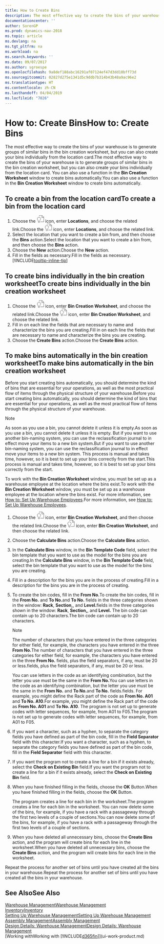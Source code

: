 ```yaml
---
title: How to Create Bins
description: The most effective way to create the bins of your warehouse is to generate groups of similar bins in the bin creation worksheet, but you can also create your bins individually.
documentationcenter: ''
author: SorenGP
ms.prod: dynamics-nav-2018
ms.topic: article
ms.devlang: na
ms.tgt_pltfrm: na
ms.workload: na
ms.search.keywords: ''
ms.date: 09/07/2017
ms.author: sgroespe
ms.openlocfilehash: 9a8def188abc16291af07124ef47d3dd10bff73d
ms.sourcegitcommit: 02827d275e1341d5c9ddb7b314b43b48a9ac96e2
ms.translationtype: HT
ms.contentlocale: zh-CN
ms.lasthandoff: 04/04/2019
ms.locfileid: "7026"
---
```

# <a name="how-to-create-bins"></a><span data-ttu-id="4bb72-103">How to: Create Bins</span><span class="sxs-lookup"><span data-stu-id="4bb72-103">How to: Create Bins</span></span>
<span data-ttu-id="4bb72-104">The most effective way to create the bins of your warehouse is to generate groups of similar bins in the bin creation worksheet, but you can also create your bins individually from the location card.</span><span class="sxs-lookup"><span data-stu-id="4bb72-104">The most effective way to create the bins of your warehouse is to generate groups of similar bins in the bin creation worksheet, but you can also create your bins individually from the location card.</span></span> <span data-ttu-id="4bb72-105">You can also use a function in the **Bin Creation Worksheet** window to create bins automatically.</span><span class="sxs-lookup"><span data-stu-id="4bb72-105">You can also use a function in the **Bin Creation Worksheet** window to create bins automatically.</span></span>  

## <a name="to-create-a-bin-from-the-location-card"></a><span data-ttu-id="4bb72-106">To create a bin from the location card</span><span class="sxs-lookup"><span data-stu-id="4bb72-106">To create a bin from the location card</span></span>  
1.  <span data-ttu-id="4bb72-107">Choose the ![Search for Page or Report](media/ui-search/search_small.png "Search for Page or Report icon") icon, enter **Locations**, and choose the related link.</span><span class="sxs-lookup"><span data-stu-id="4bb72-107">Choose the ![Search for Page or Report](media/ui-search/search_small.png "Search for Page or Report icon") icon, enter **Locations**, and choose the related link.</span></span>  
2.  <span data-ttu-id="4bb72-108">Select the location that you want to create a bin from, and then choose the **Bins** action.</span><span class="sxs-lookup"><span data-stu-id="4bb72-108">Select the location that you want to create a bin from, and then choose the **Bins** action.</span></span>  
3. <span data-ttu-id="4bb72-109">Choose the **New** action.</span><span class="sxs-lookup"><span data-stu-id="4bb72-109">Choose the **New** action.</span></span>
4. <span data-ttu-id="4bb72-110">Fill in the fields as necessary.</span><span class="sxs-lookup"><span data-stu-id="4bb72-110">Fill in the fields as necessary.</span></span> [!INCLUDE[tooltip-inline-tip](includes/tooltip-inline-tip_md.md)]  

## <a name="to-create-bins-individually-in-the-bin-creation-worksheet"></a><span data-ttu-id="4bb72-111">To create bins individually in the bin creation worksheet</span><span class="sxs-lookup"><span data-stu-id="4bb72-111">To create bins individually in the bin creation worksheet</span></span>  
1.  <span data-ttu-id="4bb72-112">Choose the ![Search for Page or Report](media/ui-search/search_small.png "Search for Page or Report icon") icon, enter **Bin Creation Worksheet**, and choose the related link.</span><span class="sxs-lookup"><span data-stu-id="4bb72-112">Choose the ![Search for Page or Report](media/ui-search/search_small.png "Search for Page or Report icon") icon, enter **Bin Creation Worksheet**, and choose the related link.</span></span>  
2.  <span data-ttu-id="4bb72-113">Fill in on each line the fields that are necessary to name and characterize the bins you are creating.</span><span class="sxs-lookup"><span data-stu-id="4bb72-113">Fill in on each line the fields that are necessary to name and characterize the bins you are creating.</span></span>  
3.  <span data-ttu-id="4bb72-114">Choose the **Create Bins** action.</span><span class="sxs-lookup"><span data-stu-id="4bb72-114">Choose the **Create Bins** action.</span></span>  

## <a name="to-make-bins-automatically-in-the-bin-creation-worksheet"></a><span data-ttu-id="4bb72-115">To make bins automatically in the bin creation worksheet</span><span class="sxs-lookup"><span data-stu-id="4bb72-115">To make bins automatically in the bin creation worksheet</span></span>  
<span data-ttu-id="4bb72-116">Before you start creating bins automatically, you should determine the kind of bins that are essential for your operations, as well as the most practical flow of items through the physical structure of your warehouse.</span><span class="sxs-lookup"><span data-stu-id="4bb72-116">Before you start creating bins automatically, you should determine the kind of bins that are essential for your operations, as well as the most practical flow of items through the physical structure of your warehouse.</span></span>  

> [!NOTE]  
>  <span data-ttu-id="4bb72-117">As soon as you use a bin, you cannot delete it unless it is empty.</span><span class="sxs-lookup"><span data-stu-id="4bb72-117">As soon as you use a bin, you cannot delete it unless it is empty.</span></span> <span data-ttu-id="4bb72-118">But if you want to use another bin-naming system, you can use the reclassification journal to in effect move your items to a new bin system.</span><span class="sxs-lookup"><span data-stu-id="4bb72-118">But if you want to use another bin-naming system, you can use the reclassification journal to in effect move your items to a new bin system.</span></span> <span data-ttu-id="4bb72-119">This process is manual and takes time, however, so it is best to set up your bins correctly from the start.</span><span class="sxs-lookup"><span data-stu-id="4bb72-119">This process is manual and takes time, however, so it is best to set up your bins correctly from the start.</span></span>  

<span data-ttu-id="4bb72-120">To work with the **Bin Creation Worksheet** window, you must be set up as a warehouse employee at the location where the bins exist.</span><span class="sxs-lookup"><span data-stu-id="4bb72-120">To work with the **Bin Creation Worksheet** window, you must be set up as a warehouse employee at the location where the bins exist.</span></span> <span data-ttu-id="4bb72-121">For more information, see [How to: Set Up Warehouse Employees](warehouse-how-to-set-up-warehouse-employees.md).</span><span class="sxs-lookup"><span data-stu-id="4bb72-121">For more information, see [How to: Set Up Warehouse Employees](warehouse-how-to-set-up-warehouse-employees.md).</span></span>    

1.  <span data-ttu-id="4bb72-122">Choose the ![Search for Page or Report](media/ui-search/search_small.png "Search for Page or Report icon") icon, enter **Bin Creation Worksheet**, and then choose the related link.</span><span class="sxs-lookup"><span data-stu-id="4bb72-122">Choose the ![Search for Page or Report](media/ui-search/search_small.png "Search for Page or Report icon") icon, enter **Bin Creation Worksheet**, and then choose the related link.</span></span>  
2.  <span data-ttu-id="4bb72-123">Choose the **Calculate Bins** action.</span><span class="sxs-lookup"><span data-stu-id="4bb72-123">Choose the **Calculate Bins** action.</span></span>
3. <span data-ttu-id="4bb72-124">In the **Calculate Bins** window, in the **Bin Template Code** field, select the bin template that you want to use as the model for the bins you are creating.</span><span class="sxs-lookup"><span data-stu-id="4bb72-124">In the **Calculate Bins** window, in the **Bin Template Code** field, select the bin template that you want to use as the model for the bins you are creating.</span></span>
4.  <span data-ttu-id="4bb72-125">Fill in a description for the bins you are in the process of creating.</span><span class="sxs-lookup"><span data-stu-id="4bb72-125">Fill in a description for the bins you are in the process of creating.</span></span>  
5.  <span data-ttu-id="4bb72-126">To create the bin codes, fill in the **From No.**</span><span class="sxs-lookup"><span data-stu-id="4bb72-126">To create the bin codes, fill in the **From No.**</span></span> <span data-ttu-id="4bb72-127">and **To No.**</span><span class="sxs-lookup"><span data-stu-id="4bb72-127">and **To No.**</span></span> <span data-ttu-id="4bb72-128">fields in the three categories shown in the window: **Rack**, **Section,**, and **Level.**</span><span class="sxs-lookup"><span data-stu-id="4bb72-128">fields in the three categories shown in the window: **Rack**, **Section,**, and **Level.**</span></span> <span data-ttu-id="4bb72-129">The bin code can contain up to 20 characters.</span><span class="sxs-lookup"><span data-stu-id="4bb72-129">The bin code can contain up to 20 characters.</span></span>  

    > [!NOTE]  
    >  <span data-ttu-id="4bb72-130">The number of characters that you have entered in the three categories for either field, for example, the characters you have entered in the three **From No.**</span><span class="sxs-lookup"><span data-stu-id="4bb72-130">The number of characters that you have entered in the three categories for either field, for example, the characters you have entered in the three **From No.**</span></span> <span data-ttu-id="4bb72-131">fields, plus the field separators, if any, must be 20 or less.</span><span class="sxs-lookup"><span data-stu-id="4bb72-131">fields, plus the field separators, if any, must be 20 or less.</span></span>  

     <span data-ttu-id="4bb72-132">You can use letters in the code as an identifying combination, but the letter you use must be the same in the **From No.**</span><span class="sxs-lookup"><span data-stu-id="4bb72-132">You can use letters in the code as an identifying combination, but the letter you use must be the same in the **From No.**</span></span> <span data-ttu-id="4bb72-133">and **To No.**</span><span class="sxs-lookup"><span data-stu-id="4bb72-133">and **To No.**</span></span> <span data-ttu-id="4bb72-134">fields.</span><span class="sxs-lookup"><span data-stu-id="4bb72-134">fields.</span></span> <span data-ttu-id="4bb72-135">For example, you might define the Rack part of the code as **From No. A01** and **To No. A10**.</span><span class="sxs-lookup"><span data-stu-id="4bb72-135">For example, you might define the Rack part of the code as **From No. A01** and **To No. A10**.</span></span> <span data-ttu-id="4bb72-136">The program is not set up to generate codes with letter sequences, for example, from A01 to F05.</span><span class="sxs-lookup"><span data-stu-id="4bb72-136">The program is not set up to generate codes with letter sequences, for example, from A01 to F05.</span></span>  

6.  <span data-ttu-id="4bb72-137">If you want a character, such as a hyphen, to separate the category fields you have defined as part of the bin code, fill in the **Field Separator** field with this character.</span><span class="sxs-lookup"><span data-stu-id="4bb72-137">If you want a character, such as a hyphen, to separate the category fields you have defined as part of the bin code, fill in the **Field Separator** field with this character.</span></span>  
7.  <span data-ttu-id="4bb72-138">If you want the program not to create a line for a bin if it exists already, select the **Check on Existing Bin** field.</span><span class="sxs-lookup"><span data-stu-id="4bb72-138">If you want the program not to create a line for a bin if it exists already, select the **Check on Existing Bin** field.</span></span>  
8. <span data-ttu-id="4bb72-139">When you have finished filling in the fields, choose the **OK** Button.</span><span class="sxs-lookup"><span data-stu-id="4bb72-139">When you have finished filling in the fields, choose the **OK** Button.</span></span>

    <span data-ttu-id="4bb72-140">The program creates a line for each bin in the worksheet.</span><span class="sxs-lookup"><span data-stu-id="4bb72-140">The program creates a line for each bin in the worksheet.</span></span> <span data-ttu-id="4bb72-141">You can now delete some of the bins, for example, if you have a rack with a passageway through the first two levels of a couple of sections.</span><span class="sxs-lookup"><span data-stu-id="4bb72-141">You can now delete some of the bins, for example, if you have a rack with a passageway through the first two levels of a couple of sections.</span></span>  

9. <span data-ttu-id="4bb72-142">When you have deleted all unnecessary bins, choose the **Create Bins** action, and the program will create bins for each line in the worksheet.</span><span class="sxs-lookup"><span data-stu-id="4bb72-142">When you have deleted all unnecessary bins, choose the **Create Bins** action, and the program will create bins for each line in the worksheet.</span></span>  

<span data-ttu-id="4bb72-143">Repeat the process for another set of bins until you have created all the bins in your warehouse.</span><span class="sxs-lookup"><span data-stu-id="4bb72-143">Repeat the process for another set of bins until you have created all the bins in your warehouse.</span></span>  

## <a name="see-also"></a><span data-ttu-id="4bb72-144">See Also</span><span class="sxs-lookup"><span data-stu-id="4bb72-144">See Also</span></span>  
[<span data-ttu-id="4bb72-145">Warehouse Management</span><span class="sxs-lookup"><span data-stu-id="4bb72-145">Warehouse Management</span></span>](warehouse-manage-warehouse.md)  
[<span data-ttu-id="4bb72-146">Inventory</span><span class="sxs-lookup"><span data-stu-id="4bb72-146">Inventory</span></span>](inventory-manage-inventory.md)  
[<span data-ttu-id="4bb72-147">Setting Up Warehouse Management</span><span class="sxs-lookup"><span data-stu-id="4bb72-147">Setting Up Warehouse Management</span></span>](warehouse-setup-warehouse.md)     
[<span data-ttu-id="4bb72-148">Assembly Management</span><span class="sxs-lookup"><span data-stu-id="4bb72-148">Assembly Management</span></span>](assembly-assemble-items.md)    
[<span data-ttu-id="4bb72-149">Design Details: Warehouse Management</span><span class="sxs-lookup"><span data-stu-id="4bb72-149">Design Details: Warehouse Management</span></span>](design-details-warehouse-management.md)  
[<span data-ttu-id="4bb72-150">Working with</span><span class="sxs-lookup"><span data-stu-id="4bb72-150">Working with</span></span> [!INCLUDE[d365fin](includes/d365fin_md.md)]](ui-work-product.md)
